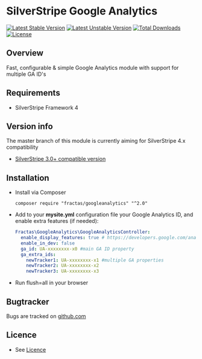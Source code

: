 # SilverStripe Google Analytics
[![Latest Stable Version](https://poser.pugx.org/fractas/googleanalytics/v/stable)](https://packagist.org/packages/fractas/googleanalytics)
[![Latest Unstable Version](https://poser.pugx.org/fractas/googleanalytics/v/unstable)](https://packagist.org/packages/fractas/googleanalytics)
[![Total Downloads](https://poser.pugx.org/fractas/googleanalytics/downloads)](https://packagist.org/packages/fractas/googleanalytics)
[![License](https://poser.pugx.org/fractas/googleanalytics/license)](https://packagist.org/packages/fractas/googleanalytics)

## Overview

Fast, configurable & simple Google Analytics module with support for multiple GA ID's

## Requirements

- SilverStripe Framework 4

## Version info
The master branch of this module is currently aiming for SilverStripe 4.x compatibility
- [SilverStripe 3.0+ compatible version](https://github.com/fractaslabs/silverstripe-googleanalytics/tree/3.0)

## Installation

- Install via Composer

  ```
  composer require "fractas/googleanalytics" "^2.0"
  ```

- Add to your **mysite.yml** configuration file your Google Analytics ID, and enable extra features (if needed):

  ```yaml
  Fractas\GoogleAnalytics\GoogleAnalyticsController:
    enable_display_features: true # https://developers.google.com/analytics/devguides/collection/analyticsjs/display-features
    enable_in_dev: false
    ga_id: UA-xxxxxxxx-x0 #main GA ID property
    ga_extra_ids:
      newTracker1: UA-xxxxxxxx-x1 #multiple GA properties
      newTracker2: UA-xxxxxxxx-x2
      newTracker3: UA-xxxxxxxx-x3
  ```
  
- Run flush=all in your browser

## Bugtracker

Bugs are tracked on [github.com](https://github.com/fractaslabs/silverstripe-google-analytics/issues)

## Licence

- See [Licence](https://github.com/fractaslabs/silverstripe-google-analytics/blob/master/LICENSE)
